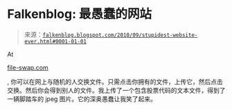 <!--yml

category: 未分类

date: 2024-05-12 21:22:27

-->

# Falkenblog: 最愚蠢的网站

> 来源：[`falkenblog.blogspot.com/2010/09/stupidest-website-ever.html#0001-01-01`](http://falkenblog.blogspot.com/2010/09/stupidest-website-ever.html#0001-01-01)

At

[file-swap.com](http://www.file-swap.com/)

, 你可以在网上与随机的人交换文件。只需点击你拥有的文件，上传它，然后点击交换。然后你会得到别人的文件。我上传了一个包含股票代码的文本文件，得到了一辆脚踏车的 jpeg 图片。它的深奥愚蠢让我笑了起来。
